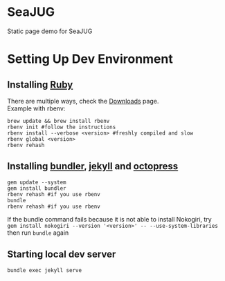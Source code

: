 # SeaJUG
Static page demo for SeaJUG

# Setting Up Dev Environment

## Installing [Ruby](https://www.ruby-lang.org/)

There are multiple ways, check the [Downloads](https://www.ruby-lang.org/en/downloads/) page.  
Example with rbenv:

```
brew update && brew install rbenv
rbenv init #follow the instructions
rbenv install --verbose <version> #freshly compiled and slow
rbenv global <version>
rbenv rehash
```

## Installing [bundler](https://github.com/bundler/bundler), [jekyll](https://github.com/jekyll/jekyll) and [octopress](https://github.com/octopress/octopress)

```
gem update --system
gem install bundler
rbenv rehash #if you use rbenv
bundle
rbenv rehash #if you use rbenv
```

If the bundle command fails because it is not able to install Nokogiri, try  
`gem install nokogiri --version '<version>' -- --use-system-libraries`
then run `bundle` again

## Starting local dev server

```
bundle exec jekyll serve
```

